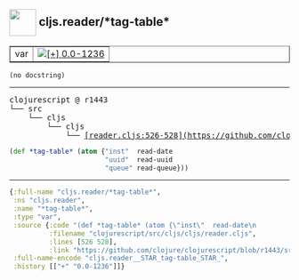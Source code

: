 ## <img width="48px" valign="middle" src="http://i.imgur.com/Hi20huC.png"> cljs.reader/\*tag-table\*

 <table border="1">
<tr>
<td>var</td>
<td><a href="https://github.com/cljsinfo/api-refs/tree/0.0-1236"><img valign="middle" alt="[+] 0.0-1236" src="https://img.shields.io/badge/+-0.0--1236-lightgrey.svg"></a> </td>
</tr>
</table>

 <samp>
</samp>

```
(no docstring)
```

---

 <pre>
clojurescript @ r1443
└── src
    └── cljs
        └── cljs
            └── <ins>[reader.cljs:526-528](https://github.com/clojure/clojurescript/blob/r1443/src/cljs/cljs/reader.cljs#L526-L528)</ins>
</pre>

```clj
(def *tag-table* (atom {"inst"  read-date
                        "uuid"  read-uuid
                        "queue" read-queue}))
```


---

```clj
{:full-name "cljs.reader/*tag-table*",
 :ns "cljs.reader",
 :name "*tag-table*",
 :type "var",
 :source {:code "(def *tag-table* (atom {\"inst\"  read-date\n                        \"uuid\"  read-uuid\n                        \"queue\" read-queue}))",
          :filename "clojurescript/src/cljs/cljs/reader.cljs",
          :lines [526 528],
          :link "https://github.com/clojure/clojurescript/blob/r1443/src/cljs/cljs/reader.cljs#L526-L528"},
 :full-name-encode "cljs.reader__STAR_tag-table_STAR_",
 :history [["+" "0.0-1236"]]}

```
